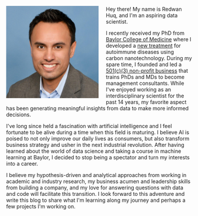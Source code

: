 <img src="/images/my-photo.jpg" height="250" align="left" style="padding-right:20px; padding-bottom:5px"> Hey there! My name is Redwan Huq, and I'm an aspiring data scientist.

I recently received my PhD from [Baylor College of Medicine](https://www.bcm.edu/research/labs/christine-beeton) where I developed a [new treatment](http://www.nature.com/articles/srep33808) for autoimmune diseases using carbon nanotechnology. During my spare time, I founded and led a [501(c)(3) non-profit business](http://medcenterconsulting.com) that trains PhDs and MDs to become management consultants. While I've enjoyed working as an interdisciplinary scientist for the past 14 years, my favorite aspect has been generating meaningful insights from data to make more informed decisions.

I've long since held a fascination with artificial intelligence and I feel fortunate to be alive during a time when this field is maturing. I believe AI is poised to not only improve our daily lives as consumers, but also transform business strategy and usher in the next industrial revolution. After having learned about the world of data science and taking a course in machine learning at Baylor, I decided to stop being a spectator and turn my interests into a career. 

I believe my hypothesis-driven and analytical approaches from working in academic and industry research, my business acumen and leadership skills from building a company, and my love for answering questions with data and code will facilitate this transition. I look forward to this adventure and write this blog to share what I'm learning along my journey and perhaps a few projects I'm working on.